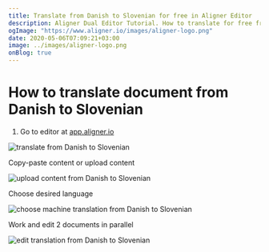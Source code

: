 ```yaml
---
title: Translate from Danish to Slovenian for free in Aligner Editor
description: Aligner Dual Editor Tutorial. How to translate for free from Danish to Slovenian. Aligner is multilingual document management platform. 
ogImage: "https://www.aligner.io/images/aligner-logo.png"
date: 2020-05-06T07:09:21+03:00
image: ../images/aligner-logo.png
onBlog: true
---
```


# How to translate document from Danish to Slovenian

1. Go to editor at [app.aligner.io](https://app.aligner.io "Aligner App web page")

![translate from Danish to Slovenian](../aligner-blank-editor.png "translate from Danish to Slovenian")

Copy-paste content or upload content

![upload content from Danish to Slovenian](../aligner-uploaded-document.png "upload content from Danish to Slovenian")

Choose desired language

![choose machine translation from Danish to Slovenian](../aligner-language-dropdown.png "choose machine translation from Danish to Slovenian")

Work and edit 2 documents in parallel

![edit translation from Danish to Slovenian](../aligner-double-sitded-editor.png "edit translation from Danish to Slovenian")

